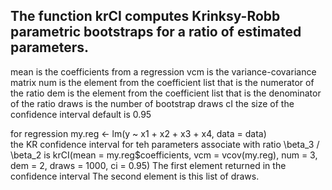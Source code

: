 ## The function krCI computes Krinksy-Robb parametric bootstraps for a ratio of estimated parameters.
 mean is the coefficients from a regression
 vcm is the variance-covariance matrix
 num is the element from the coefficient list that is the numerator of the ratio
 dem is the element from the coefficient list that is the denominator of the ratio
 draws is the number of bootstrap draws
 cI the size of the confidence interval default is 0.95

 for regression my.reg <- lm(y ~ x1 + x2 + x3 + x4, data = data)  
 the KR confidence interval for teh parameters associate with ratio \beta_3  / \beta_2  is
 krCI(mean = my.reg$coefficients, 
        vcm = vcov(my.reg), 
        num = 3, dem = 2, 
        draws = 1000, 
        ci = 0.95)
The first element returned in the confidence interval
The second element is this list of draws.
